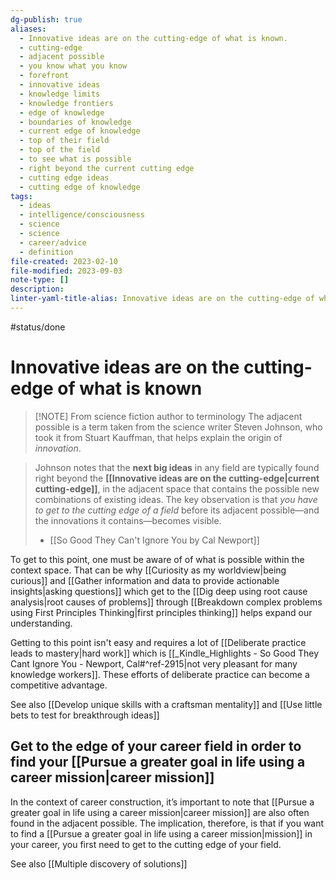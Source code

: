 ```yaml
---
dg-publish: true
aliases:
  - Innovative ideas are on the cutting-edge of what is known.
  - cutting-edge
  - adjacent possible
  - you know what you know
  - forefront
  - innovative ideas
  - knowledge limits
  - knowledge frontiers
  - edge of knowledge
  - boundaries of knowledge
  - current edge of knowledge
  - top of their field
  - top of the field
  - to see what is possible
  - right beyond the current cutting edge
  - cutting edge ideas
  - cutting edge of knowledge
tags:
  - ideas
  - intelligence/consciousness
  - science
  - science
  - career/advice
  - definition
file-created: 2023-02-10
file-modified: 2023-09-03
note-type: []
description: 
linter-yaml-title-alias: Innovative ideas are on the cutting-edge of what is known.
---
```


#status/done

# Innovative ideas are on the cutting-edge of what is known

> [!NOTE] From science fiction author to terminology
> The adjacent possible is a term taken from the science writer Steven Johnson, who took it from Stuart Kauffman, that helps explain the origin of *innovation*.

> Johnson notes that the **next big ideas** in any field are typically found right beyond the **[[Innovative ideas are on the cutting-edge|current cutting-edge]]**, in the adjacent space that contains the possible new combinations of existing ideas. The key observation is that *you have to get to the cutting edge of a field* before its adjacent possible—and the innovations it contains—becomes visible.
> - [[So Good They Can't Ignore You by Cal Newport]]

To get to this point, one must be aware of of what is possible within the context space. That can be why [[Curiosity as my worldview|being curious]] and [[Gather information and data to provide actionable insights|asking questions]] which get to the [[Dig deep using root cause analysis|root causes of problems]] through [[Breakdown complex problems using First Principles Thinking|first principles thinking]] helps expand our understanding.

Getting to this point isn't easy and requires a lot of [[Deliberate practice leads to mastery|hard work]] which is [[_Kindle_Highlights - So Good They Cant Ignore You - Newport, Cal#^ref-2915|not very pleasant for many knowledge workers]]. These efforts of deliberate practice can become a competitive advantage.

See also [[Develop unique skills with a craftsman mentality]] and [[Use little bets to test for breakthrough ideas]]

## Get to the edge of your career field in order to find your [[Pursue a greater goal in life using a career mission|career mission]]

In the context of career construction, it’s important to note that [[Pursue a greater goal in life using a career mission|career mission]] are also often found in the adjacent possible. The implication, therefore, is that if you want to find a [[Pursue a greater goal in life using a career mission|mission]] in your career, you first need to get to the cutting edge of your field.

See also [[Multiple discovery of solutions]]
